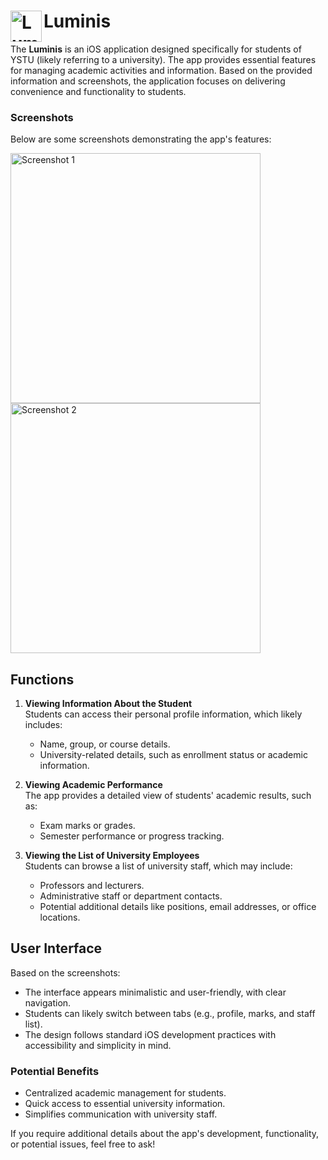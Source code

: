 
# Luminis <img src="https://github.com/user-attachments/assets/bfb5805f-b4e1-49e7-b1f0-18865f0fee03" alt="Luminis Logo" width="50" align="left"> 

The **Luminis** is an iOS application designed specifically for students of YSTU (likely referring to a university). The app provides essential features for managing academic activities and information. Based on the provided information and screenshots, the application focuses on delivering convenience and functionality to students.
  
### Screenshots  
Below are some screenshots demonstrating the app's features:  

<img src="https://github.com/user-attachments/assets/16f238d7-b43f-4dc8-ad1f-2017b99e5e95" alt="Screenshot 1" width="400">
<img src="https://github.com/user-attachments/assets/9fd46744-ec66-4672-9dec-2453610d04e0" alt="Screenshot 2" width="400">

## **Functions**

1. **Viewing Information About the Student**  
   Students can access their personal profile information, which likely includes:
   - Name, group, or course details.
   - University-related details, such as enrollment status or academic information.

2. **Viewing Academic Performance**  
   The app provides a detailed view of students' academic results, such as:
   - Exam marks or grades.
   - Semester performance or progress tracking.

3. **Viewing the List of University Employees**  
   Students can browse a list of university staff, which may include:
   - Professors and lecturers.
   - Administrative staff or department contacts.
   - Potential additional details like positions, email addresses, or office locations.

## **User Interface**
Based on the screenshots:
- The interface appears minimalistic and user-friendly, with clear navigation.
- Students can likely switch between tabs (e.g., profile, marks, and staff list).
- The design follows standard iOS development practices with accessibility and simplicity in mind.

### **Potential Benefits**
- Centralized academic management for students.
- Quick access to essential university information.
- Simplifies communication with university staff.

If you require additional details about the app's development, functionality, or potential issues, feel free to ask!



